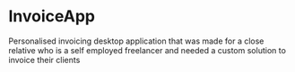 # InvoiceApp

Personalised invoicing desktop application that was made for a close relative who is a self employed freelancer and needed a custom solution to invoice their clients
